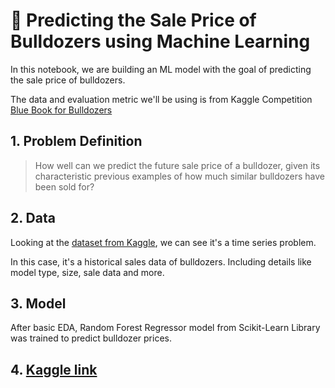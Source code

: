 # 🚜 Predicting the Sale Price of Bulldozers using Machine Learning

In this notebook, we are building an ML model with the goal of predicting the sale price of bulldozers.

The data and evaluation metric we'll be using is from Kaggle Competition [Blue Book for Bulldozers](https://www.kaggle.com/c/bluebook-for-bulldozers/overview)

## 1. Problem Definition

> How well can we predict the future sale price of a bulldozer, given its characteristic previous examples of how much similar bulldozers have been sold for?

## 2. Data

Looking at the [dataset from Kaggle](https://www.kaggle.com/c/bluebook-for-bulldozers/data), we can see it's a time series problem.

In this case, it's a historical sales data of bulldozers. Including details like model type, size, sale data and more.

## 3. Model

After basic EDA, Random Forest Regressor model from Scikit-Learn Library was trained to predict bulldozer prices.

## 4. [Kaggle link](https://www.kaggle.com/code/abhijeetk597/bulldozer-price-prediction)